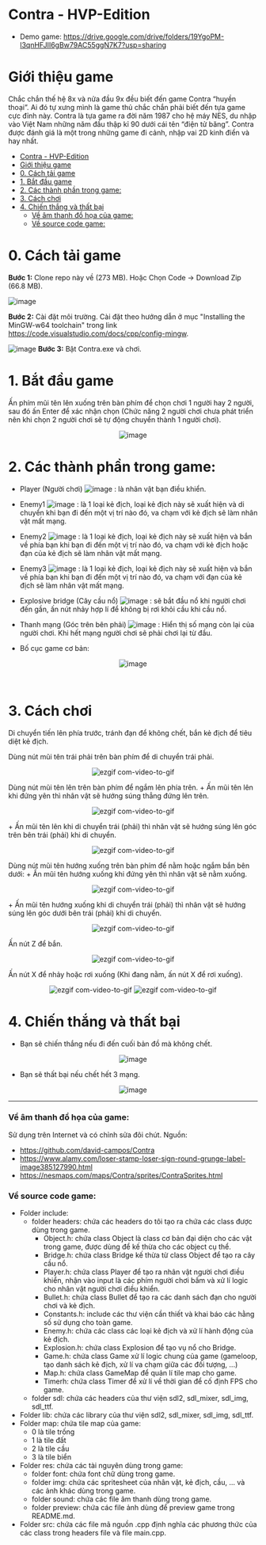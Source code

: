 # Contra - HVP-Edition

- Demo game: https://drive.google.com/drive/folders/19YgoPM-l3qnHFJII6gBw79AC55ggN7K7?usp=sharing

# Giới thiệu game

Chắc chắn thế hệ 8x và nửa đầu 9x đều biết đến game Contra “huyền thoại”. Ai đó tự xưng mình là game thủ chắc chắn phải biết đến tựa game cực đỉnh này. Contra là tựa game ra đời năm 1987 cho hệ máy NES, du nhập vào Việt Nam những năm đầu thập kỉ 90 dưới cái tên “điện tử băng”. Contra được đánh giá là một trong những game đi cảnh, nhập vai 2D kinh điển và hay nhất.

- [Contra - HVP-Edition](#contra---hvp-edition)
- [Giới thiệu game](#giới-thiệu-game)
- [0. Cách tải game](#0-cách-tải-game)
- [1. Bắt đầu game](#1-bắt-đầu-game)
- [2. Các thành phần trong game:](#2-các-thành-phần-trong-game)
- [3. Cách chơi](#3-cách-chơi)
- [4. Chiến thắng và thất bại](#4-chiến-thắng-và-thất-bại)
    - [Về âm thanh đồ họa của game:](#về-âm-thanh-đồ-họa-của-game)
    - [Về source code game:](#về-source-code-game)

# 0. Cách tải game

**Bước 1:** Clone repo này về (273 MB).
Hoặc Chọn Code -> Download Zip (66.8 MB).

![image](res/preview/install_game.png)

**Bước 2:** Cài đặt môi trường. Cài đặt theo hướng dẫn ở mục "Installing the MinGW-w64 toolchain" trong link https://code.visualstudio.com/docs/cpp/config-mingw.

![image](res/preview/install_environment.png)
**Bước 3:** Bật Contra.exe và chơi.

# 1. Bắt đầu game

Ấn phím mũi tên lên xuống trên bàn phím để chọn chơi 1 người hay 2 người, sau đó ấn Enter để xác nhận chọn (Chức năng 2 người chơi chưa phát triển nên khi chọn 2 người chơi sẽ tự động chuyển thành 1 người chơi).
<div style="text-align: center;">

![image](res/preview/splashscreen.png)

</div>

# 2. Các thành phần trong game:

-    Player (Người chơi) ![image](res/preview/player.png)
      : là nhân vật bạn điều khiển.

-    Enemy1 ![image](res/preview/enemy1.png)
      : là 1 loại kẻ địch, loại kẻ địch này sẽ xuất hiện và di chuyển khi bạn đi đến một vị trí nào đó, va chạm với kẻ địch sẽ làm nhân vật mất mạng.

-    Enemy2 ![image](res/preview/enemy2.png)
      : là 1 loại kẻ địch, loại kẻ địch này sẽ xuất hiện và bắn về phía bạn khi bạn đi đến một vị trí nào đó, va chạm với kẻ địch hoặc đạn của kẻ địch sẽ làm nhân vật mất mạng.

-    Enemy3 ![image](res/preview/enemy3.png)
      : là 1 loại kẻ địch, loại kẻ địch này sẽ xuất hiện và bắn về phía bạn khi bạn đi đến một vị trí nào đó, va chạm với đạn của kẻ địch sẽ làm nhân vật mất mạng.

-    Explosive bridge (Cây cầu nổ) ![image](res/preview/bridge.png)
      :  sẽ bắt đầu nổ khi người chơi đến gần, ấn nút nhảy hợp lí để không bị rơi khỏi cầu khi cầu nổ.

- Thanh mạng (Góc trên bên phải) ![image](res/preview/lives.png)
      : Hiển thị số mạng còn lại của người chơi. Khi hết mạng người chơi sẽ phải chơi lại từ đầu.

- Bố cục game cơ bản:

<div style="text-align: center;">

![image](res/preview/game.png)
</div>

 

# 3. Cách chơi

Di chuyển tiến lên phía trước, tránh đạn để không chết, bắn kẻ địch để tiêu diệt kẻ địch.

Dùng nút mũi tên trái phải trên bàn phím để di chuyển trái phải.
<div style="text-align: center;">

![ezgif com-video-to-gif](res/preview/walking.gif)

</div>
Dùng nút mũi tên lên trên bàn phím để ngắm lên phía trên.
+ Ấn mũi tên lên khi đứng yên thì nhân vật sẽ hướng súng thẳng đứng lên trên.
<div style="text-align: center;">

![ezgif com-video-to-gif](res/preview/aim_up.gif)

</div>
+ Ấn mũi tên lên khi di chuyển trái (phải) thì nhân vật sẽ hướng súng lên góc trên bên trái (phải) khi di chuyển.
<div style="text-align: center;">

![ezgif com-video-to-gif](res/preview/aim_up_right.gif)

</div>
Dùng nút mũi tên hướng xuống trên bàn phím để nằm hoặc ngắm bắn bên dưới:
+ Ấn mũi tên hướng xuống khi đứng yên thì nhân vật sẽ nằm xuống.
<div style="text-align: center;">

![ezgif com-video-to-gif](res/preview/lay_down.gif)

</div>
+ Ấn mũi tên hướng xuống khi di chuyển trái (phải) thì nhân vật sẽ hướng súng lên góc dưới bên trái (phải) khi di chuyển.
<div style="text-align: center;">

![ezgif com-video-to-gif](res/preview/aim_down_right.gif)

</div>
Ấn nút Z để bắn.
<div style="text-align: center;">

![ezgif com-video-to-gif](res/preview/fire.gif)

</div>
Ấn nút X để nhảy hoặc rơi xuống (Khi đang nằm, ấn nút X để rơi xuống).

<div style="text-align: center;">

![ezgif com-video-to-gif](res/preview/jump.gif)
![ezgif com-video-to-gif](res/preview/fall_down.gif)

</div>

# 4. Chiến thắng và thất bại

- Bạn sẽ chiến thắng nếu đi đến cuối bản đồ mà không chết.

<div style="text-align: center;">

![image](res/preview/win.png)
</div>

- Bạn sẽ thất bại nếu chết hết 3 mạng.

<div style="text-align: center;">

![image](res/preview/lose.png)
</div>

---
### Về âm thanh đồ họa của game:

Sử dụng trên Internet và có chỉnh sửa đôi chút.
Nguồn:
+ https://github.com/david-campos/Contra
+ https://www.alamy.com/loser-stamp-loser-sign-round-grunge-label-image385127990.html
+ https://nesmaps.com/maps/Contra/sprites/ContraSprites.html

### Về source code game:

- Folder include:
    * folder headers: chứa các headers do tôi tạo ra chứa các class được dùng trong game.
      + Object.h: chứa class Object là class cơ bản đại diện cho các vật trong game, được dùng để kế thừa cho các object cụ thể.
      + Bridge.h: chứa class Bridge kế thừa từ class Object để tạo ra cây cầu nổ.
      + Player.h: chứa class Player để tạo ra nhân vật người chơi điều khiển, nhận vào input là các phím người chơi bấm và xử lí logic cho nhân vật người chơi điều khiển.
      + Bullet.h: chứa class Bullet để tạo ra các danh sách đạn cho người chơi và kẻ địch.
      + Constants.h: include các thư viện cần thiết và khai báo các hằng số sử dụng cho toàn game.
      + Enemy.h: chứa các class các loại kẻ địch và xử lí hành động của kẻ địch.
      + Explosion.h: chứa class Explosion để tạo vụ nổ cho Bridge.
      + Game.h: chứa class Game xử lí logic chung của game (gameloop, tạo danh sách kẻ địch, xử lí va chạm giữa các đối tượng, ...)
      + Map.h: chứa class GameMap để quản lí tile map cho game.
      + Timerh: chứa class Timer để xử lí về thời gian để cố định FPS cho game.   
    * folder sdl: chứa các headers của thư viện sdl2, sdl_mixer, sdl_img, sdl_ttf.
- Folder lib: chứa các library của thư viện sdl2, sdl_mixer, sdl_img, sdl_ttf.
- Folder map: chứa tile map của game:
    * 0 là tile trống
    * 1 là tile đất
    * 2 là tile cầu
    * 3 là tile biển
- Folder res: chứa các tài nguyên dùng trong game:
    * folder font: chứa font chữ dùng trong game.
    * folder img: chứa các spritesheet của nhân vật, kẻ địch, cầu, ... và các ảnh khác dùng trong game.
    * folder sound: chứa các file âm thanh dùng trong game.
    * folder preview: chứa các file ảnh dùng để preview game trong README.md.
- Folder src: chứa các file mã nguồn .cpp định nghĩa các phương thức của các class trong headers file và file main.cpp.

